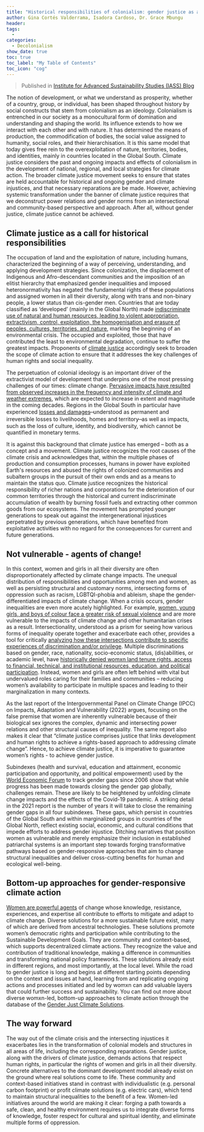 ```yaml
---
title: "Historical responsibilities of colonialism: gender justice as a path to climate justice"
author: Gina Cortés Valderrama, Isadora Cardoso, Dr. Grace Mbungu
header:
tags:
  - 
categories:
  - Decolonialism
show_date: true
toc: true
toc_label: "My Table of Contents"
toc_icon: "cog"
---
```


> Published in [Institute for Advanced Sustainability Studies (IASS) Blog](https://www.iass-potsdam.de/en/blog/2022/04/colonialism-gender-climate-justice)

The notion of development, or what we understand as prosperity, whether of a country, group, or individual, has been shaped throughout history by social constructs that stem from colonialism as an ideology. Colonialism is entrenched in our society as a monocultural form of domination and understanding and shaping the world. Its influence extends to how we interact with each other and with nature. It has determined the means of production, the commodification of bodies, the social value assigned to humanity, social roles, and their hierarchisation. It is this same model that today gives free rein to the overexploitation of nature, territories, bodies, and identities, mainly in countries located in the Global South. Climate justice considers the past and ongoing impacts and effects of colonialism in the development of national, regional, and local strategies for climate action. The broader climate justice movement seeks to ensure that states are held accountable for historical and ongoing gender and climate injustices, and that necessary reparations are be made. However, achieving systemic transformation under the banner of climate justice requires that we deconstruct power relations and gender norms from an intersectional and community-based perspective and approach. After all, without gender justice, climate justice cannot be achieved.

## Climate justice as a call for historical responsibilities 

The occupation of land and the exploitation of nature, including humans, characterized the beginning of a way of perceiving, understanding, and applying development strategies. Since colonization, the displacement of Indigenous and Afro-descendant communities and the imposition of an elitist hierarchy that emphasized gender inequalities and imposed heteronormativity has negated the fundamental rights of these populations and assigned women in all their diversity, along with trans and non-binary people, a lower status than cis-gender men. Countries that are today classified as ‘developed’ (mainly in the Global North) made [indiscriminate use of natural and human resources, leading to violent appropriation, extractivism, control, exploitation, the homogenisation and erasure of peoples, cultures, territories, and nature](https://www.foei.org/wp-content/uploads/2020/02/Why-Gender-Justice-and-Dismantling-Patriarchy-booklet_Friends-of-the-Earth-International_EN.pdf), marking the beginning of an environmental crisis. The occupied and exploited, those that have contributed the least to environmental degradation, continue to suffer the greatest impacts. Proponents of [climate justice](https://www.carbonbrief.org/in-depth-qa-what-is-climate-justice/) accordingly seek to broaden the scope of climate action to ensure that it addresses the key challenges of human rights and social inequality.
 
The perpetuation of colonial ideology is an important driver of the extractivist model of development that underpins one of the most pressing challenges of our times: climate change. [Pervasive impacts have resulted from observed increases in the frequency and intensity of climate and weather extremes](https://www.ipcc.ch/report/ar6/wg2/), which are expected to increase in extent and magnitude in the coming decades. Regions in the Global South in particular have experienced [losses and damages](https://www.rosalux.de/fileadmin/rls_uploads/pdfs/Analysen/Analysen51_Financing_Loss_engl_web.pdf)   ̶  understood as permanent and irreversible losses to livelihoods, homes and territory  ̶  as well as impacts, such as the loss of culture, identity, and biodiversity, which cannot be quantified in monetary terms. 

It is against this background that climate justice has emerged – both as a concept and a movement. Climate justice recognizes the root causes of the climate crisis and acknowledges that, within the multiple phases of production and consumption processes, humans in power have exploited Earth's resources and abused the rights of colonized communities and subaltern groups in the pursuit of their own ends and as a means to maintain the status quo. Climate justice recognizes the historical responsibility of richer nations and corporations for the deterioration of our common territories through the historical and current indiscriminate accumulation of wealth by burning fossil fuels and extracting other common goods from our ecosystems. The movement has prompted younger generations to speak out against the intergenerational injustices perpetrated by previous generations, which have benefited from exploitative activities with no regard for the consequences for current and future generations. 

## Not vulnerable - agents of change!

In this context, women and girls in all their diversity are often disproportionately affected by climate change impacts. The unequal distribution of responsibilities and opportunities among men and women, as well as persisting structural and customary norms, intersecting forms of oppression such as racism, LGBTQI-phobia and ableism, shape the gender-differentiated impacts of climate change. When a crisis occurs, gender inequalities are even more acutely highlighted. For example, [women, young girls, and boys of colour face a greater risk of sexual violence](https://actalliance.org/wp-content/uploads/2017/08/ACT-Alliance-Gender-Justice-Policy-2017-EN.pdf) and are more vulnerable to the impacts of climate change and other humanitarian crises as a result. Intersectionality, understood as a prism for seeing how various forms of inequality operate together and exacerbate each other, provides a tool for critically [analyzing how these intersections contribute to specific experiences of discrimination and/or privilege](https://www.sciencedirect.com/science/article/pii/S2212095521002832). Multiple discriminations based on gender, race, nationality, socio-economic status, (dis)abilities, or academic level, have [historically denied womxn land tenure rights, access to financial, technical, and institutional resources, education, and political participation](https://us.boell.org/sites/default/files/2022-03/CFF10%20-%20Gender%20and%20CF_ENG%202021.pdf). Instead, women and girls are often left behind with vital but undervalued roles caring for their families and communities – reducing women’s availability to participate in multiple spaces and leading to their marginalization in many contexts.
 
As the last report of the Intergovernmental Panel on Climate Change (IPCC) on Impacts, Adaptation and Vulnerability (2022) argues, focusing on the false premise that women are inherently vulnerable because of their biological sex ignores the complex, dynamic and intersecting power relations and other structural causes of inequality. The same report also makes it clear that “climate justice comprises justice that links development and human rights to achieve a rights-based approach to addressing climate change”. Hence, to achieve climate justice, it is imperative to guarantee women’s rights - to achieve gender justice. 

Subindexes (health and survival, education and attainment, economic participation and opportunity, and political empowerment) used by the [World Economic Forum](https://www3.weforum.org/docs/WEF_GGGR_2021.pdf) to track gender gaps since 2006 show that while progress has been made towards closing the gender gap globally, challenges remain. These are likely to be heightened by unfolding climate change impacts and the effects of the Covid-19 pandemic. A striking detail in the 2021 report is the number of years it will take to close the remaining gender gaps in all four subindexes. These gaps, which persist in countries of the Global South and within marginalized groups in countries of the Global North, reflect existing social, economic, and cultural conditions that impede efforts to address gender injustice. Ditching narratives that position women as vulnerable and merely emphasize their inclusion in established patriarchal systems is an important step towards forging transformative pathways based on gender-responsive approaches that aim to change structural inequalities and deliver cross-cutting benefits for human and ecological well-being. 

## Bottom-up approaches for gender-responsive climate action

[Women are powerful agents](https://us.boell.org/sites/default/files/2022-03/CFF10%20-%20Gender%20and%20CF_ENG%202021.pdf) of change whose knowledge, resistance, experiences, and expertise all contribute to efforts to mitigate and adapt to climate change. Diverse solutions for a more sustainable future exist, many of which are derived from ancestral technologies. These solutions promote women’s democratic rights and participation while contributing to the Sustainable Development Goals. They are community and context-based, which supports decentralized climate actions. They recognize the value and contribution of traditional knowledge, making a difference in communities and transforming national policy frameworks. These solutions already exist in different regions, and most importantly, at the local level. While the road to gender justice is long and begins at different starting points depending on the context and issues at hand, learning from and replicating ongoing actions and processes initiated and led by womxn can add valuable layers that could further success and sustainability. You can find out more about diverse womxn-led, bottom-up approaches to climate action through the database of the [Gender Just Climate Solutions](https://womengenderclimate.org/gender-just-climate-solutions-2/).

## The way forward

The way out of the climate crisis and the intersecting injustices it exacerbates lies in the transformation of colonial models and structures in all areas of life, including the corresponding reparations. Gender justice, along with the drivers of climate justice, demands actions that respect human rights, in particular the rights of women and girls in all their diversity. Concrete alternatives to the dominant development model already exist on the ground where real solutions come to life. These community and context-based initiatives stand in contrast with individualistic (e.g. personal carbon footprint) or profit climate solutions (e.g. electric cars), which tend to maintain structural inequalities to the benefit of a few. Women-led initiatives around the world are making it clear: forging a path towards a safe, clean, and healthy environment requires us to integrate diverse forms of knowledge, foster respect for cultural and spiritual identity, and eliminate multiple forms of oppression.
